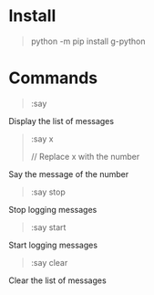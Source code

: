 # Install

> python -m pip install g-python

# Commands

> :say

Display the list of messages

> :say x
> 
> // Replace x with the number

Say the message of the number

> :say stop

Stop logging messages

> :say start

Start logging messages

> :say clear

Clear the list of messages
